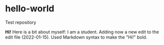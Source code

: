 # hello-world
Test repository

**Hi!**
Here is a bit about myself: I am a student.
Adding now a new edit to the edit file (2022-01-15).
Used Markdown syntax to make the "Hi!" bold.
